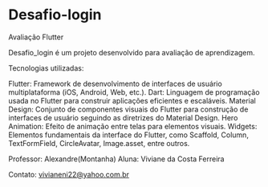 # Desafio-login
Avaliação Flutter

Desafio_login é um projeto desenvolvido para avaliação de aprendizagem.

Tecnologias utilizadas:

Flutter: Framework de desenvolvimento de interfaces de usuário multiplataforma (iOS, Android, Web, etc.).
Dart: Linguagem de programação usada no Flutter para construir aplicações eficientes e escaláveis.
Material Design: Conjunto de componentes visuais do Flutter para construção de interfaces de usuário seguindo as diretrizes do Material Design.
Hero Animation: Efeito de animação entre telas para elementos visuais.
Widgets: Elementos fundamentais da interface do Flutter, como Scaffold, Column, TextFormField, CircleAvatar, Image.asset, entre outros.

Professor: Alexandre(Montanha)
Aluna: Viviane da Costa Ferreira

Contato: vivianeni22@yahoo.com.br


